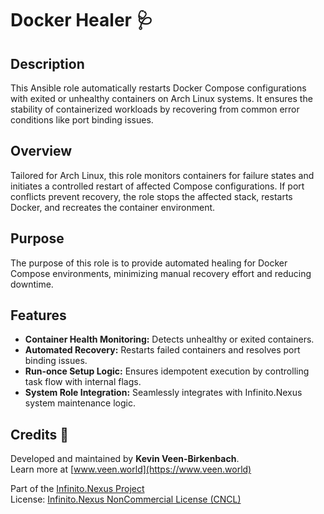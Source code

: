 # Docker Healer 🩺

## Description

This Ansible role automatically restarts Docker Compose configurations with exited or unhealthy containers on Arch Linux systems. It ensures the stability of containerized workloads by recovering from common error conditions like port binding issues.  

## Overview

Tailored for Arch Linux, this role monitors containers for failure states and initiates a controlled restart of affected Compose configurations. If port conflicts prevent recovery, the role stops the affected stack, restarts Docker, and recreates the container environment.

## Purpose

The purpose of this role is to provide automated healing for Docker Compose environments, minimizing manual recovery effort and reducing downtime.

## Features

- **Container Health Monitoring:** Detects unhealthy or exited containers.
- **Automated Recovery:** Restarts failed containers and resolves port binding issues.
- **Run-once Setup Logic:** Ensures idempotent execution by controlling task flow with internal flags.
- **System Role Integration:** Seamlessly integrates with Infinito.Nexus system maintenance logic.

## Credits 📝

Developed and maintained by **Kevin Veen-Birkenbach**.  
Learn more at [www.veen.world](https://www.veen.world)

Part of the [Infinito.Nexus Project](https://github.com/kevinveenbirkenbach/infinito-nexus)  
License: [Infinito.Nexus NonCommercial License (CNCL)](https://s.veen.world/cncl)
